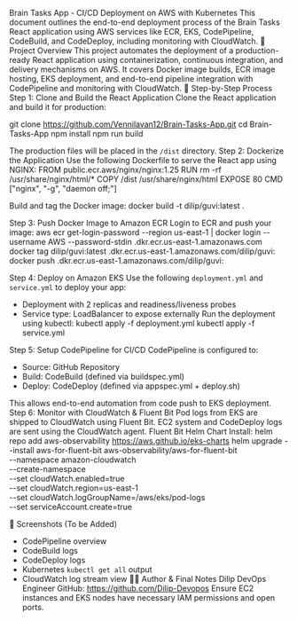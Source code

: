 Brain Tasks App - CI/CD Deployment on AWS with Kubernetes
This document outlines the end-to-end deployment process of the Brain Tasks React application using AWS services like ECR, EKS, CodePipeline, CodeBuild, and CodeDeploy, including monitoring with CloudWatch.
📌 Project Overview
This project automates the deployment of a production-ready React application using containerization, continuous integration, and delivery mechanisms on AWS. It covers Docker image builds, ECR image hosting, EKS deployment, and end-to-end pipeline integration with CodePipeline and monitoring with CloudWatch.
📖 Step-by-Step Process
Step 1: Clone and Build the React Application
Clone the React application and build it for production:

git clone https://github.com/Vennilavan12/Brain-Tasks-App.git
cd Brain-Tasks-App
npm install
npm run build

The production files will be placed in the `/dist` directory.
Step 2: Dockerize the Application
Use the following Dockerfile to serve the React app using NGINX:
FROM public.ecr.aws/nginx/nginx:1.25
RUN rm -rf /usr/share/nginx/html/*
COPY /dist /usr/share/nginx/html
EXPOSE 80
CMD ["nginx", "-g", "daemon off;"]

Build and tag the Docker image:
docker build -t dilip/guvi:latest .

Step 3: Push Docker Image to Amazon ECR
Login to ECR and push your image:
aws ecr get-login-password --region us-east-1 | docker login --username AWS --password-stdin <account-id>.dkr.ecr.us-east-1.amazonaws.com
docker tag dilip/guvi:latest <account-id>.dkr.ecr.us-east-1.amazonaws.com/dilip/guvi:<build-number>
docker push <account-id>.dkr.ecr.us-east-1.amazonaws.com/dilip/guvi:<build-number>

Step 4: Deploy on Amazon EKS
Use the following `deployment.yml` and `service.yml` to deploy your app:
- Deployment with 2 replicas and readiness/liveness probes
- Service type: LoadBalancer to expose externally
Run the deployment using kubectl:
kubectl apply -f deployment.yml
kubectl apply -f service.yml

Step 5: Setup CodePipeline for CI/CD
CodePipeline is configured to:

- Source: GitHub Repository
- Build: CodeBuild (defined via buildspec.yml)
- Deploy: CodeDeploy (defined via appspec.yml + deploy.sh)

This allows end-to-end automation from code push to EKS deployment.
Step 6: Monitor with CloudWatch & Fluent Bit
Pod logs from EKS are shipped to CloudWatch using Fluent Bit. EC2 system and CodeDeploy logs are sent using the CloudWatch agent.
Fluent Bit Helm Chart Install:
helm repo add aws-observability https://aws.github.io/eks-charts
helm upgrade --install aws-for-fluent-bit aws-observability/aws-for-fluent-bit \
  --namespace amazon-cloudwatch \
  --create-namespace \
  --set cloudWatch.enabled=true \
  --set cloudWatch.region=us-east-1 \
  --set cloudWatch.logGroupName=/aws/eks/pod-logs \
  --set serviceAccount.create=true

📸 Screenshots (To be Added)
- CodePipeline overview
- CodeBuild logs
- CodeDeploy logs
- Kubernetes `kubectl get all` output
- CloudWatch log stream view
👨‍💻 Author & Final Notes
Dilip
DevOps Engineer
GitHub: https://github.com/Dilip-Devopos
Ensure EC2 instances and EKS nodes have necessary IAM permissions and open ports.
